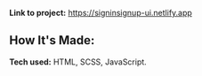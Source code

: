 
**Link to project:** https://signinsignup-ui.netlify.app

## How It's Made:

**Tech used:** HTML, SCSS, JavaScript.
